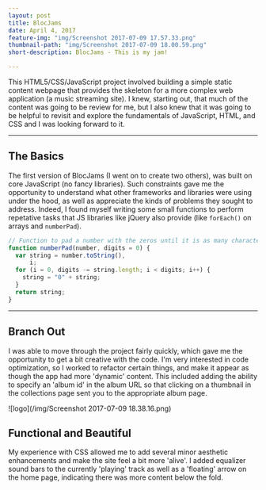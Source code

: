 ```yaml
---
layout: post
title: BlocJams
date: April 4, 2017
feature-img: "img/Screenshot 2017-07-09 17.57.33.png"
thumbnail-path: "img/Screenshot 2017-07-09 18.00.59.png"
short-description: BlocJams - This is my jam!

---
```

This HTML5/CSS/JavaScript project involved building a simple static content webpage that provides the skeleton for a more complex web application (a music streaming site). I knew, starting out, that much of the content was going to be review for me, but I also knew that it was going to be helpful to revisit and explore the fundamentals of JavaScript, HTML, and CSS and I was looking forward to it.

---

## The Basics

The first version of BlocJams (I went on to create two others), was built on core JavaScript (no fancy libraries). Such constraints gave me the opportunity to understand what other frameworks and libraries were using under the hood, as well as appreciate the kinds of problems they sought to address. Indeed, I found myself writing some small functions to perform repetative tasks that JS libraries like jQuery also provide (like `forEach()` on arrays and `numberPad`).

```javascript
// Function to pad a number with the zeros until it is as many characters long as desired.
function numberPad(number, digits = 0) {
  var string = number.toString(),
      i;
  for (i = 0, digits -= string.length; i < digits; i++) {
    string = "0" + string;
  }
  return string;
}
```

---

## Branch Out

I was able to move through the project fairly quickly, which gave me the opportunity to get a bit creative with the code. I'm very interested in code optimization, so I worked to refactor certain things, and make it appear as though the app had more 'dynamic' content. This included adding the ability to specify an 'album id' in the album URL so that clicking on a thumbnail in the collections page sent you to the appropriate album page.

![logo](/img/Screenshot 2017-07-09 18.38.16.png)

## Functional and Beautiful

My experience with CSS allowed me to add several minor aesthetic enhancements and make the site feel a bit more 'alive'. I added equalizer sound bars to the currently 'playing' track as well as a 'floating' arrow on the home page, indicating there was more content below the fold.
